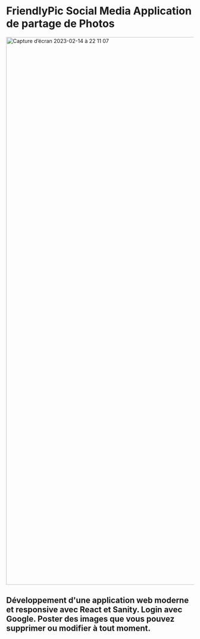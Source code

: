 # FriendlyPic Social Media Application de partage de Photos
<img width="1469" alt="Capture d’écran 2023-02-14 à 22 11 07" src="https://user-images.githubusercontent.com/104718280/218864046-3a3801d3-975a-4c3c-8cad-592203a7ac1a.png">


## Développement d'une application web moderne et responsive avec React et Sanity. Login avec Google. Poster des images que vous pouvez supprimer ou modifier à tout moment.
